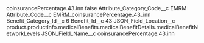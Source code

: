 <?xml version="1.0" encoding="UTF-8"?>
<CustomMetadata xmlns="http://soap.sforce.com/2006/04/metadata" xmlns:xsi="http://www.w3.org/2001/XMLSchema-instance" xmlns:xsd="http://www.w3.org/2001/XMLSchema">
    <label>coinsurancePercentage.43.inn</label>
    <protected>false</protected>
    <values>
        <field>Attribute_Category_Code__c</field>
        <value xsi:type="xsd:string">EMRM</value>
    </values>
    <values>
        <field>Attribute_Code__c</field>
        <value xsi:type="xsd:string">EMRM_coinsurancePercentage_43_inn</value>
    </values>
    <values>
        <field>Benefit_Category_Id__c</field>
        <value xsi:type="xsd:string">6</value>
    </values>
    <values>
        <field>Benefit_Id__c</field>
        <value xsi:type="xsd:string">43</value>
    </values>
    <values>
        <field>JSON_Field_Location__c</field>
        <value xsi:type="xsd:string">product.productInfo.medicalBenefits.medicalBenefitDetails.medicalBenefitNetworkLevels</value>
    </values>
    <values>
        <field>JSON_Field_Name__c</field>
        <value xsi:type="xsd:string">coinsurancePercentage.43.inn</value>
    </values>
</CustomMetadata>
